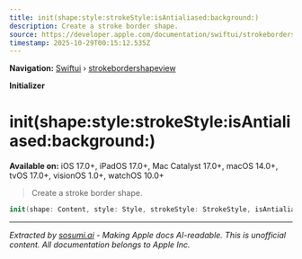 ```yaml
---
title: init(shape:style:strokeStyle:isAntialiased:background:)
description: Create a stroke border shape.
source: https://developer.apple.com/documentation/swiftui/strokebordershapeview/init(shape:style:strokestyle:isantialiased:background:)
timestamp: 2025-10-29T00:15:12.535Z
---
```


**Navigation:** [Swiftui](/documentation/swiftui) › [strokebordershapeview](/documentation/swiftui/strokebordershapeview)

**Initializer**

# init(shape:style:strokeStyle:isAntialiased:background:)

**Available on:** iOS 17.0+, iPadOS 17.0+, Mac Catalyst 17.0+, macOS 14.0+, tvOS 17.0+, visionOS 1.0+, watchOS 10.0+

> Create a stroke border shape.

```swift
init(shape: Content, style: Style, strokeStyle: StrokeStyle, isAntialiased: Bool, background: Background)
```

---

*Extracted by [sosumi.ai](https://sosumi.ai) - Making Apple docs AI-readable.*
*This is unofficial content. All documentation belongs to Apple Inc.*
